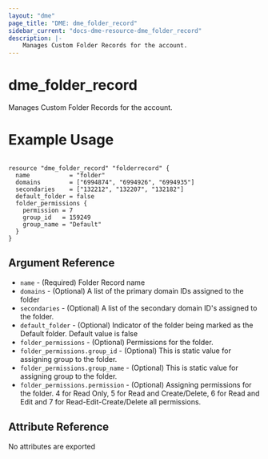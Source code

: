 ```yaml
---
layout: "dme"
page_title: "DME: dme_folder_record"
sidebar_current: "docs-dme-resource-dme_folder_record"
description: |-
    Manages Custom Folder Records for the account.
---
```

# dme_folder_record #
Manages Custom Folder Records for the account.
# Example Usage #
```hcl

resource "dme_folder_record" "folderrecord" {
  name           = "folder"
  domains        = ["6994874", "6994926", "6994935"]
  secondaries    = ["132212", "132207", "132182"]
  default_folder = false
  folder_permissions {
    permission = 7
    group_id   = 159249
    group_name = "Default"
  }
}

```

## Argument Reference ##
* `name` - (Required) Folder Record name
* `domains` - (Optional) A list of the primary domain IDs assigned to the folder
* `secondaries` - (Optional) A list of the secondary domain ID's assigned to the folder.
* `default_folder` - (Optional) Indicator of the folder being marked as the Default folder. Default value is false
* `folder_permissions` - (Optional) Permissions for the folder.
* `folder_permissions.group_id` - (Optional) This is static value for assigning group to the folder.
* `folder_permissions.group_name` - (Optional) This is static value for assigning group to the folder.
* `folder_permissions.permission` - (Optional) Assigning permissions for the folder. 4 for Read Only, 5 for Read and Create/Delete, 6 for Read and Edit and 7 for Read-Edit-Create/Delete all permissions.

## Attribute Reference ##
No attributes are exported